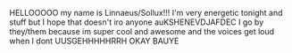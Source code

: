 HELLOOOOO my name is Linnaeus/Sollux!!! I'm very energetic tonight and stuff but I hope that doesn't iro anyone auKSHENEVDJAFDEC
I go by they/them because im super cool and awesome and the voices get loud when I dont
UUSGEHHHHHRRH OKAY BAUYE
